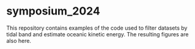 # symposium_2024
This repository contains examples of the code used to filter datasets by tidal band and estimate oceanic kinetic energy. The resulting figures are also here.

